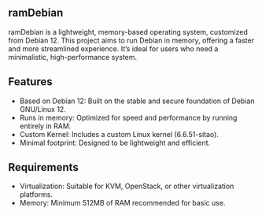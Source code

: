 ## ramDebian

ramDebian is a lightweight, memory-based operating system, customized from Debian 12. This project aims to run Debian in memory, offering a faster and more streamlined experience. It’s ideal for users who need a minimalistic, high-performance system.

## Features
- Based on Debian 12: Built on the stable and secure foundation of Debian GNU/Linux 12.
- Runs in memory: Optimized for speed and performance by running entirely in RAM.
- Custom Kernel: Includes a custom Linux kernel (6.6.51-sitao).
- Minimal footprint: Designed to be lightweight and efficient.

## Requirements
- Virtualization: Suitable for KVM, OpenStack, or other virtualization platforms.
- Memory: Minimum 512MB of RAM recommended for basic use.
